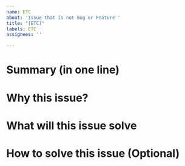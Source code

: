```yaml
---
name: ETC
about: 'Issue that is not Bug or Feature '
title: "[ETC]"
labels: ETC
assignees: ''

---
```


# Summary (in one line)

# Why this issue?

# What will this issue solve

# How to solve this issue (Optional)
